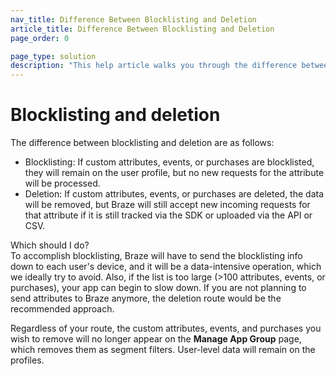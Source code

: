```yaml
---
nav_title: Difference Between Blocklisting and Deletion
article_title: Difference Between Blocklisting and Deletion
page_order: 0

page_type: solution
description: "This help article walks you through the difference between attribute blocklisting and deletion."
---
```


# Blocklisting and deletion

The difference between blocklisting and deletion are as follows:
- Blocklisting: If custom attributes, events, or purchases are blocklisted, they will remain on the user profile, but no new requests for the attribute will be processed.
- Deletion: If custom attributes, events, or purchases are deleted, the data will be removed, but Braze will still accept new incoming requests for that attribute if it is still tracked via the SDK or uploaded via the API or CSV. 

Which should I do?<br>
To accomplish blocklisting, Braze will have to send the blocklisting info down to each user's device, and it will be a data-intensive operation, which we ideally try to avoid. Also, if the list is too large (>100 attributes, events, or purchases), your app can begin to slow down. If you are not planning to send attributes to Braze anymore, the deletion route would be the recommended approach.

Regardless of your route, the custom attributes, events, and purchases you wish to remove will no longer appear on the **Manage App Group** page, which removes them as segment filters. User-level data will remain on the profiles. 

